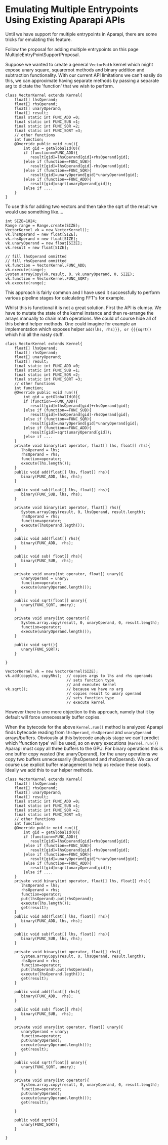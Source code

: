# Emulating Multiple Entrypoints Using Existing Aparapi APIs #

Until we have support for multiple entrypoints in Aparapi, there are some tricks for emulating this feature.

Follow the proposal for adding multiple entrypoints on this page MultipleEntryPointSupportProposal.


Suppose we wanted to create a general `VectorMath` kernel which might expose unary square, squareroot methods and binary addition and  subtraction functionality. With our current API limitations we can't easily do this, we can approximate having separate methods by passing a separate arg to dictate the 'function' that we wish to perform.

```
class VectorKernel extends Kernel{
    float[] lhsOperand;
    float[] rhsOperand;
    float[] unaryOperand;
    float[] result;
    final static int FUNC_ADD =0; 
    final static int FUNC_SUB =1;
    final static int FUNC_SQR =2;
    final static int FUNC_SQRT =3;
    // other functions
    int function;
    @Override public void run(){
        int gid = getGlobalId(0){
        if (function==FUNC_ADD){
           result[gid]=lhsOperand[gid]+rhsOperand[gid];
        }else if (function==FUNC_SUB){
           result[gid]=lhsOperand[gid]-rhsOperand[gid];
        }else if (function==FUNC_SQR){
           result[gid]=unaryOperand[gid]*unaryOperand[gid];
        }else if (function==FUNC_ADD){
           result[gid]=sqrt(unaryOperand[gid]);
        }else if ....
    } 
}  
```

To use this for adding two vectors and then take the sqrt of the result we would use something like....

```
int SIZE=1024;
Range range = Range.create(SIZE);
VectorKernel vk = new VectorKernel();
vk.lhsOperand = new float[SIZE];
vk.rhsOperand = new float[SIZE];
vk.unaryOperand = new float[SIZE];
vk.result = new float[SIZE];

// fill lhsOperand ommitted
// fill rhsOperand ommitted
vk.function = VectorKernel.FUNC_ADD;
vk.execute(range);  
System.arrayCopy(vk.result, 0, vk.unaryOperand, 0, SIZE);
vk.function = VectorKernel.FUNC_SQRT;
vk.execute(range); 
```

This approach is fairly common and I have used it successfully to perform various pipeline stages for calculating FFT's for example.

Whilst this is functional it is not a great solution. First the API is clumsy.  We have to mutate the state of the kernel instance and then re-arrange the arrays manually to chain math operations. We could of course hide all of this behind helper methods.  One could imagine for example an implementation which exposes helper `add(lhs, rhs)}}, or {{{sqrt()` which hid all the nasty stuff.


```
class VectorKernel extends Kernel{
    float[] lhsOperand;
    float[] rhsOperand;
    float[] unaryOperand;
    float[] result;
    final static int FUNC_ADD =0; 
    final static int FUNC_SUB =1;
    final static int FUNC_SQR =2;
    final static int FUNC_SQRT =3;
    // other functions
    int function;
    @Override public void run(){
        int gid = getGlobalId(0){
        if (function==FUNC_ADD){
           result[gid]=lhsOperand[gid]+rhsOperand[gid];
        }else if (function==FUNC_SUB){
           result[gid]=lhsOperand[gid]-rhsOperand[gid];
        }else if (function==FUNC_SQR){
           result[gid]=unaryOperand[gid]*unaryOperand[gid];
        }else if (function==FUNC_ADD){
           result[gid]=sqrt(unaryOperand[gid]);
        }else if ....
    }
    private void binary(int operator, float[] lhs, float[] rhs){
       lhsOperand = lhs;
       rhsOperand = rhs;
       function=operator;
       execute(lhs.length());
    }
    public void add(float[] lhs, float[] rhs){
       binary(FUNC_ADD, lhs, rhs);
    } 

    public void sub(float[] lhs, float[] rhs){
       binary(FUNC_SUB, lhs, rhs);
    } 

    private void binary(int operator, float[] rhs){
       System.arrayCopy(result, 0, lhsOperand, result.length);
       rhsOperand = rhs;
       function=operator;
       execute(lhsOperand.legth());
    }

    public void add(float[] rhs){
       binary(FUNC_ADD,  rhs);
    } 

    public void sub( float[] rhs){
       binary(FUNC_SUB,  rhs);
    } 

    private void unary(int operator, float[] unary){
       unaryOperand = unary;
       function=operator;
       execute(unaryOperand.length());
    }

    public void sqrt(float[] unary){
       unary(FUNC_SQRT, unary);
    } 

    private void unary(int operator){
       System.array.copy(result, 0, unaryOperand, 0, result.length);
       function=operator;
       execute(unaryOperand.length());
    }

    public void sqrt(){
       unary(FUNC_SQRT);
    } 

}  
```

```
VectorKernel vk = new VectorKernel(SIZE);
vk.add(copyLhs, copyRhs);  // copies args to lhs and rhs operands
                           // sets function type
                           // and executes kernel
vk.sqrt();                 // because we have no arg
                           // copies result to unary operand
                           // sets function type
                           // execute kernel  
```

However there is one more objection to this approach, namely that it by default will force unnecessarily buffer copies.

When the bytecode for the above `Kernel.run()` method is analyzed Aparapi finds bytecode reading from `lhsOperand`, `rhsOperand` and `unaryOperand` arrays/buffers.  Obviously at this bytecode analysis stage we can't predict which 'function type' will be used, so  on every executions (`Kernel.run()`) Aparapi must copy all three buffers to the GPU. For binary operations this is one buffer copy wasted (the unaryOperand), for  the unary operations we copy two buffers unnecessarily (lhsOperand and rhsOperand).  We can of course use explicit buffer management to help us reduce these costs. Ideally we add this to our helper methods.

```
class VectorKernel extends Kernel{
    float[] lhsOperand;
    float[] rhsOperand;
    float[] unaryOperand;
    float[] result;
    final static int FUNC_ADD =0; 
    final static int FUNC_SUB =1;
    final static int FUNC_SQR =2;
    final static int FUNC_SQRT =3;
    // other functions
    int function;
    @Override public void run(){
        int gid = getGlobalId(0){
        if (function==FUNC_ADD){
           result[gid]=lhsOperand[gid]+rhsOperand[gid];
        }else if (function==FUNC_SUB){
           result[gid]=lhsOperand[gid]-rhsOperand[gid];
        }else if (function==FUNC_SQR){
           result[gid]=unaryOperand[gid]*unaryOperand[gid];
        }else if (function==FUNC_ADD){
           result[gid]=sqrt(unaryOperand[gid]);
        }else if ....
    }
    private void binary(int operator, float[] lhs, float[] rhs){
       lhsOperand = lhs;
       rhsOperand = rhs;
       function=operator;
       put(lhsOperand).put(rhsOperand);
       execute(lhs.length());
       get(result);
    }
    public void add(float[] lhs, float[] rhs){
       binary(FUNC_ADD, lhs, rhs);
    } 

    public void sub(float[] lhs, float[] rhs){
       binary(FUNC_SUB, lhs, rhs);
    } 

    private void binary(int operator, float[] rhs){
       System.arrayCopy(result, 0, lhsOperand, result.length);
       rhsOperand = rhs;
       function=operator;
       put(lhsOperand).put(rhsOperand);
       execute(lhsOperand.legth());
       get(result);
    }

    public void add(float[] rhs){
       binary(FUNC_ADD,  rhs);
    } 

    public void sub( float[] rhs){
       binary(FUNC_SUB,  rhs);
    } 

    private void unary(int operator, float[] unary){
       unaryOperand = unary;
       function=operator;
       put(unaryOperand);
       execute(unaryOperand.length());
       get(result);
    }

    public void sqrt(float[] unary){
       unary(FUNC_SQRT, unary);
    } 

    private void unary(int operator){
       System.array.copy(result, 0, unaryOperand, 0, result.length);
       function=operator;
       put(unaryOperand);
       execute(unaryOperand.length());
       get(result);
    
    }

    public void sqrt(){
       unary(FUNC_SQRT);
    } 

}  
```